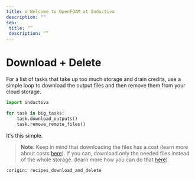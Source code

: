 ```yaml
---
title: ⚙️ Welcome to OpenFOAM at Inductiva
description: ""
seo:
 title: “”
 description: “”
---
```


# Download + Delete


For a list of tasks that take up too much storage and drain credits, use a
simple loop to download the output files and then remove them from your cloud
storage.

```python
import inductiva

for task in big_tasks:
    task.download_outputs()
    task.remove_remote_files()
```

It's this simple.

> **Note**: Keep in mind that downloading the files has a cost (learn more about costs [here](https://inductiva.ai/guides/how-it-works/basics/how-much-does-it-cost)). If you can, download only the needed files instead of the whole storage. (learn more how you can do that [here](../../download-file-from-project))


```{banner_small}
:origin: recipes_download_and_delete
```